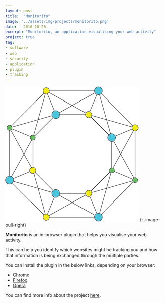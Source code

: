 ```yaml
---
layout: post
title:  "Monitorito"
image: '../assets/img/projects/monitorito.png'
date:   2016-10-26
excerpt: "Monitorito, an application visualising your web activity"
project: true
tag:
- software
- web
- security
- application
- plugin
- tracking
---
```


![Monitorito Image](../assets/img/projects/monitorito.png)
{: .image-pull-right}

<b>Monitorito</b> is an in-browser plugin that helps you visualise your web activity.

This can help you identify which websites might be tracking you and how that information is being exchanged through the multiple parties.

You can install the plugin in the below links, depending on your browser:
* [Chrome](https://chrome.google.com/webstore/detail/monitorito/cpnoiekgkadngaefmiiomndachemdcde)
* [Firefox](https://addons.mozilla.org/en-US/firefox/addon/monitorito/)
* [Opera](https://addons.opera.com/en/extensions/details/monitorito/)

You can find more info about the project [here](https://monitorito.github.io/).